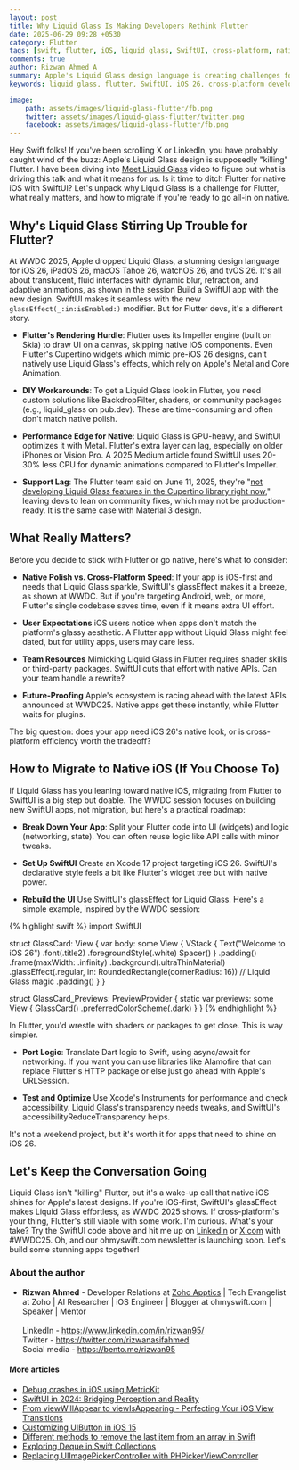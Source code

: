 ```yaml
---
layout: post
title: Why Liquid Glass Is Making Developers Rethink Flutter
date: 2025-06-29 09:28 +0530
category: Flutter
tags: [swift, flutter, iOS, liquid glass, SwiftUI, cross-platform, native development, WWDC2025, iOS 26, design language]
comments: true
author: Rizwan Ahmed A
summary: Apple's Liquid Glass design language is creating challenges for Flutter developers. Learn why it's causing a stir and how to migrate from flutter to native iOS.
keywords: liquid glass, flutter, SwiftUI, iOS 26, cross-platform development, native iOS, Apple design, WWDC 2025, mobile development

image:
    path: assets/images/liquid-glass-flutter/fb.png
    twitter: assets/images/liquid-glass-flutter/twitter.png
    facebook: assets/images/liquid-glass-flutter/fb.png
---
```


Hey Swift folks! If you've been scrolling X or LinkedIn, you have probably caught wind of the buzz: Apple's Liquid Glass design is supposedly "killing" Flutter. I have been diving into [Meet Liquid Glass](https://developer.apple.com/videos/play/wwdc2025/219/) video to figure out what is driving this talk and what it means for us. Is it time to ditch Flutter for native iOS with SwiftUI? Let's unpack why Liquid Glass is a challenge for Flutter, what really matters, and how to migrate if you're ready to go all-in on native. 

## Why's Liquid Glass Stirring Up Trouble for Flutter?

At WWDC 2025, Apple dropped Liquid Glass, a stunning design language for iOS 26, iPadOS 26, macOS Tahoe 26, watchOS 26, and tvOS 26. It's all about translucent, fluid interfaces with dynamic blur, refraction, and adaptive animations, as shown in the session Build a SwiftUI app with the new design. SwiftUI makes it seamless with the new `glassEffect(_:in:isEnabled:)` modifier. But for Flutter devs, it's a different story.

- **Flutter's Rendering Hurdle**: Flutter uses its Impeller engine (built on Skia) to draw UI on a canvas, skipping native iOS components. Even Flutter's Cupertino widgets which mimic pre-iOS 26 designs, can't natively use Liquid Glass's effects, which rely on Apple's Metal and Core Animation.

- **DIY Workarounds**: To get a Liquid Glass look in Flutter, you need custom solutions like BackdropFilter, shaders, or community packages (e.g., liquid_glass on pub.dev). These are time-consuming and often don't match native polish. 

-  **Performance Edge for Native**:
Liquid Glass is GPU-heavy, and SwiftUI optimizes it with Metal. Flutter's extra layer can lag, especially on older iPhones or Vision Pro. A 2025 Medium article found SwiftUI uses 20-30% less CPU for dynamic animations compared to Flutter's Impeller.

- **Support Lag**: The Flutter team said on June 11, 2025, they're "[not developing Liquid Glass features in the Cupertino library right now,](https://github.com/flutter/flutter/issues/170310)" leaving devs to lean on community fixes, which may not be production-ready. It is the same case with Material 3 design.

## What Really Matters?

Before you decide to stick with Flutter or go native, here's what to consider:

- **Native Polish vs. Cross-Platform Speed**:
If your app is iOS-first and needs that Liquid Glass sparkle, SwiftUI's glassEffect makes it a breeze, as shown at WWDC. But if you're targeting Android, web, or more, Flutter's single codebase saves time, even if it means extra UI effort.

- **User Expectations**
iOS users notice when apps don't match the platform's glassy aesthetic. A Flutter app without Liquid Glass might feel dated, but for utility apps, users may care less.

- **Team Resources**
Mimicking Liquid Glass in Flutter requires shader skills or third-party packages. SwiftUI cuts that effort with native APIs. Can your team handle a rewrite?

- **Future-Proofing**
Apple's ecosystem is racing ahead with the latest APIs announced at WWDC25. Native apps get these instantly, while Flutter waits for plugins. 

The big question: does your app need iOS 26's native look, or is cross-platform efficiency worth the tradeoff?

## How to Migrate to Native iOS (If You Choose To)

If Liquid Glass has you leaning toward native iOS, migrating from Flutter to SwiftUI is a big step but doable. The WWDC session focuses on building new SwiftUI apps, not migration, but here's a practical roadmap:

- **Break Down Your App**:
Split your Flutter code into UI (widgets) and logic (networking, state). You can often reuse logic like API calls with minor tweaks.

- **Set Up SwiftUI**
Create an Xcode 17 project targeting iOS 26. SwiftUI's declarative style feels a bit like Flutter's widget tree but with native power.

- **Rebuild the UI**
Use SwiftUI's glassEffect for Liquid Glass. Here's a simple example, inspired by the WWDC session:

{% highlight swift %}
import SwiftUI

struct GlassCard: View {
    var body: some View {
        VStack {
            Text("Welcome to iOS 26")
                .font(.title2)
                .foregroundStyle(.white)
            Spacer()
        }
        .padding()
        .frame(maxWidth: .infinity)
        .background(.ultraThinMaterial)
        .glassEffect(.regular, in: RoundedRectangle(cornerRadius: 16)) // Liquid Glass magic
        .padding()
    }
}

struct GlassCard_Previews: PreviewProvider {
    static var previews: some View {
        GlassCard()
            .preferredColorScheme(.dark)
    }
}
{% endhighlight %}

In Flutter, you'd wrestle with shaders or packages to get close. This is way simpler.

- **Port Logic**:
Translate Dart logic to Swift, using async/await for networking. If you want you can use libraries like Alamofire that can replace Flutter's HTTP package or else just go ahead with Apple's URLSession.

- **Test and Optimize**
Use Xcode's Instruments for performance and check accessibility. Liquid Glass's transparency needs tweaks, and SwiftUI's accessibilityReduceTransparency helps.

It's not a weekend project, but it's worth it for apps that need to shine on iOS 26.

## Let's Keep the Conversation Going

Liquid Glass isn't "killing" Flutter, but it's a wake-up call that native iOS shines for Apple's latest designs. If you're iOS-first, SwiftUI's glassEffect makes Liquid Glass effortless, as WWDC 2025 shows. If cross-platform's your thing, Flutter's still viable with some work. I'm curious. What's your take? Try the SwiftUI code above and hit me up on [LinkedIn](https://www.linkedin.com/in/rizwan95/) or [X.com](https://x.com/rizwanasifahmed) with #WWDC25. Oh, and our ohmyswift.com newsletter is launching soon. Let's build some stunning apps together!

### About the author

- **Rizwan Ahmed** -
Developer Relations at [Zoho Apptics](https://www.zoho.com/apptics/) | Tech Evangelist at Zoho | AI Researcher | iOS Engineer | Blogger at ohmyswift.com | Speaker | Mentor <br /> <br />LinkedIn - <https://www.linkedin.com/in/rizwan95/> <br />Twitter - <https://twitter.com/rizwanasifahmed>  <br /> Social media  - <https://bento.me/rizwan95>  <br />

#### More articles

- [Debug crashes in iOS using MetricKit](/blog/2025/05/09/debug-crashes-in-ios-using-metrickit/)
- [SwiftUI in 2024: Bridging Perception and Reality](/blog/2024/08/15/swiftui-in-2024-bridging-perception-and-reality/)
- [From viewWillAppear to viewIsAppearing - Perfecting Your iOS View Transitions](/blog/2023/12/01/from-viewwillappear-to-viewisappearing-perfecting-your-ios-view-transitions/)
- [Customizing UIButton in iOS 15](/blog/2021/08/23/customizing-uibutton-in-ios-15/)
- [Different methods to remove the last item from an array in Swift](/blog/2022/04/24/different-methods-to-remove-the-last-item-from-an-array-in-swift/)
- [Exploring Deque in Swift Collections](/blog/2021/04/14/exploring-deque-in-swift-collections/)
- [Replacing UIImagePickerController with PHPickerViewController](/blog/2020/08/29/replacing-uiimagepickercontroller-with-phpickerviewcontroller/)

